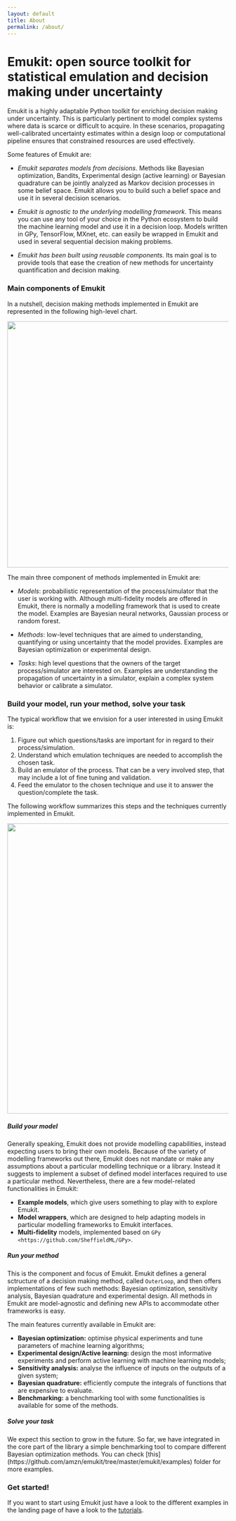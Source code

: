 ```yaml
---
layout: default
title: About
permalink: /about/
---
```


<h1>Emukit: open source toolkit for statistical emulation and decision making under uncertainty</h1>

Emukit is a highly adaptable Python toolkit for enriching decision making under uncertainty. This is 
particularly pertinent to model complex systems where data is scarce or difficult to acquire. In these scenarios, 
propagating well-calibrated uncertainty estimates within a design loop or computational 
pipeline ensures that constrained resources are used effectively.


Some features of Emukit are:

- *Emukit separates models from decisions*. Methods like Bayesian optimization, Bandits, Experimental design (active learning) or Bayesian quadrature 
can be jointly analyzed as Markov decision processes in some belief space. Emukit allows you to build such a belief space and use it 
in several decision scenarios. 

- *Emukit is agnostic to the underlying modelling framework.* This means you can use any tool of your choice in the Python ecosystem to 
build the machine learning model and use it in a decision loop. Models written in GPy, TensorFlow, MXnet, etc. can easily be
wrapped in Emukit and used in several sequential decision making problems. 

- *Emukit has been built using reusable components.* Its main goal is to provide tools that ease 
the creation of new methods for uncertainty quantification and decision making.




<h3> Main components of Emukit</h3>

In a nutshell, decision making methods implemented in Emukit are represented in the following high-level chart.


<div align="center"><img width="560" src="../images//emukit_vision.svg" />       </div>

The main three component of methods implemented in Emukit are:

* *Models*: probabilistic representation of the process/simulator that the user is working with. Although multi-fidelity models are offered in Emukit, there is normally a modelling framework that is used to create the model. Examples are Bayesian neural networks, Gaussian process or random forest. 

* *Methods*: low-level techniques that are aimed to understanding, quantifying or using uncertainty that the model provides. Examples are Bayesian optimization or experimental design.

* *Tasks*: high level questions that the owners of the target process/simulator are interested on. Examples are understanding the propagation of uncertainty in a simulator, explain a complex system behavior or calibrate a simulator.

<h3> Build your model, run your method, solve your task </h3>


The typical workflow that we envision for a user interested in using Emukit is:
1. Figure out which questions/tasks are important for in regard to their process/simulation.
2. Understand which emulation techniques are needed to accomplish the chosen task.
3. Build an emulator of the process. That can be a very involved step, that may include a lot of fine tuning and validation.
4. Feed the emulator to the chosen technique and use it to answer the question/complete the task. 

The following workflow summarizes this steps and the techniques currently implemented in Emukit.

<div align="center"><img width="660" src="../images//model_method_task.jpeg" />       </div>




<h5> Build your model </h5>

Generally speaking, Emukit does not provide modelling capabilities, instead expecting users to bring their own models. Because of the variety of modelling frameworks out there, Emukit does not mandate or make any assumptions about a particular modelling technique or a library. Instead it suggests to implement a subset of defined model interfaces required to use a particular method. Nevertheless, there are a few model-related functionalities in Emukit:
* **Example models**, which give users something to play with to explore Emukit.
* **Model wrappers**, which are designed to help adapting models in particular modelling frameworks to Emukit interfaces.
* **Multi-fidelity** models, implemented based on `GPy <https://github.com/SheffieldML/GPy>`.

<h5> Run your method </h5>

This is the component and focus of Emukit. Emukit defines a general sctructure of a decision making method, called ``OuterLoop``, and then offers implementations of few such methods: Bayesian optimization, sensitivity analysis, Bayesian quadrature and experimental design. All methods in Emukit are model-agnostic and defining new APIs to accommodate other frameworks is easy.
 
 The main features currently available in Emukit are:

* **Bayesian optimization:** optimise physical experiments and tune parameters of machine learning algorithms;
* **Experimental design/Active learning:** design the most informative experiments and perform active learning with machine learning models;
* **Sensitivity analysis:** analyse the influence of inputs on the outputs of a given system;
* **Bayesian quadrature:** efficiently compute the integrals of functions that are expensive to evaluate.
* **Benchmarking:** a benchmarking tool with some functionalities is available for some of the methods.
 
<h5> Solve your task </h5>
We expect this section to grow in the future. So far, we have integrated in the core part of the library 
 a simple benchmarking tool to compare different Bayesian optimization methods. You can check [this](https://github.com/amzn/emukit/tree/master/emukit/examples) folder for more examples.


<h3> Get started!</h3>

If you want to start using Emukit just have a look to the different examples in the landing page of have a look to the [tutorials](http://nbviewer.jupyter.org/github/amzn/emukit/blob/master/notebooks/index.ipynb).


